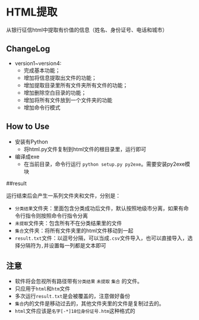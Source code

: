 # HTML提取
从银行征信html中提取有价值的信息（姓名、身份证号、电话和城市）

## ChangeLog

* version1~version4:
  * 完成基本功能；
  * 增加将信息提取出文件的功能；
  * 增加提取目录里所有文件夹所有文件的功能；
  * 增加删除空白目录的功能；
  * 增加将所有文件放到一个文件夹的功能
  * 增加命令行模式
  
## How to Use

* 安装有Python
  * 将html.py文件复制到html文件的根目录里，运行即可
* 编译成exe
  * 在当前目录，命令行运行 `python setup.py py2exe`。需要安装py2exe模块
  
##result

运行结束后会产生一系列文件夹和文件，分别是：
* `分类结果`文件夹：里面包含分类成功后文件，默认按照地级市分离，如果有命令行指令则按照命令行指令分离
* `未提取`文件夹：包含所有不在分类结果里的文件
* `集合`文件夹：将所有文件夹里的html文件移动到一起
* `result.txt`文件：以逗号分隔，可以当成`.csv`文件导入，也可以直接导入，选择分隔符为`,`并设置每一列都是文本即可

## 注意

* 软件将会忽视所有路径带有`分类结果` `未提取` `集合` 的文件。
* 只应用于`html`和`htm`文件
* 多次运行`result.txt`是会被覆盖的，注意做好备份
* `集合`内的文件是移动过去的，其他文件夹里的文件是复制过去的。
* `html`文件应该是`名字[-*]18位身份证号.htm`这种格式的
